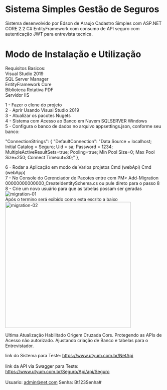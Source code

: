 # Sistema Simples Gestão de Seguros
Sistema desenvolvido por Edson de Araujo
Cadastro Simples com ASP.NET CORE 2.2 C# EntityFramework com consumo de API seguro com autenticação JWT para entrevista tecnica.

# Modo de Instalação e Utilização

Requisitos Basicos:<br>
Visual Studio 2019<br>
SQL Server Manager<br>
EntityFramework Core<br>
Biblioteca Rotativa PDF<br>
Servidor IIS<br>

1 - Fazer o clone do projeto<br>
2 - Aprir Usando Visual Studio 2019<br>
3 - Atualizar os pacotes Nugets<br>
4 - Sistema com Acesso ao Banco em Nuvem SQLSERVER Windows<br>
5 - Configura o banco de dados no arquivo appsettings.json, conforme seu banco:<br>

"ConnectionStrings": { "DefaultConnection": "Data Source = localhost; Initial Catalog = Seguro; Uid = sa; Password = 1234; MultipleActiveResultSets=true; Pooling=true; Min Pool Size=0; Max Pool Size=250; Connect Timeout=30;" },<br>

6 - Rodar a Aplicação em modo de Varios projetos Cmd (webApi) Cmd (webApp)<br>
7 - No Console do Gerenciador de Pacotes entre com PM> Add-Migration 00000000000000_CreateIdentitySchema.cs ou pule direto para o passo 8<br>
8 - Crie um novo usuário para que as tabelas possam ser geradas<br>
<img src='https://i.postimg.cc/FsS60Xp3/migration-01.png' border='0' alt='migration-01'/><br>
Após o termino será exibido como esta escrito a baixo<br>
<img src='https://i.postimg.cc/GBjHr8kV/migration-02.png' border='0' width="400" height="400" alt='migration-02'/><br>


Ultima Atualização Habilitado Origem Cruzada Cors.
       Protegendo as APIs de Acesso não autorizado. 
       Ajustando criação de Banco e tabelas para o Entrevistador.

link do Sistema para Teste: https://www.utyum.com.br/NetApi
<br><br>
link da API via Swagger para Teste: https://www.utyum.com.br/Seguro/Api/api/Seguro
<br><br>
Usuario: admin@net.com  Senha: Bt123Senha#

